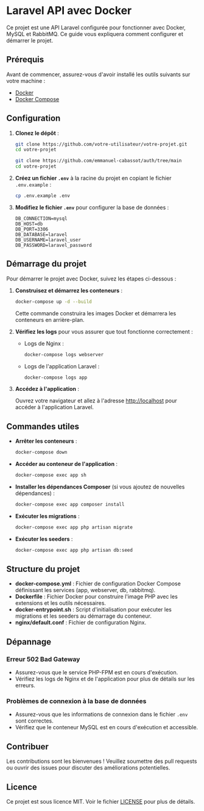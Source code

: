 # Laravel API avec Docker

Ce projet est une API Laravel configurée pour fonctionner avec Docker, MySQL et RabbitMQ. Ce guide vous expliquera comment configurer et démarrer le projet.

## Prérequis

Avant de commencer, assurez-vous d'avoir installé les outils suivants sur votre machine :

-   [Docker](https://www.docker.com/get-started)
-   [Docker Compose](https://docs.docker.com/compose/install/)

## Configuration

1. **Clonez le dépôt** :

    ```sh
    git clone https://github.com/votre-utilisateur/votre-projet.git
    cd votre-projet
    ```
    
    ```sh
    git clone https://github.com/emmanuel-cabassot/auth/tree/main
    cd votre-projet
    ```
    

1. **Créez un fichier `.env`** à la racine du projet en copiant le fichier `.env.example` :

    ```sh
    cp .env.example .env
    ```

2. **Modifiez le fichier `.env`** pour configurer la base de données :

    ```env
    DB_CONNECTION=mysql
    DB_HOST=db
    DB_PORT=3306
    DB_DATABASE=laravel
    DB_USERNAME=laravel_user
    DB_PASSWORD=laravel_password
    ```

## Démarrage du projet

Pour démarrer le projet avec Docker, suivez les étapes ci-dessous :

1. **Construisez et démarrez les conteneurs** :

    ```sh
    docker-compose up -d --build
    ```

    Cette commande construira les images Docker et démarrera les conteneurs en arrière-plan.

2. **Vérifiez les logs** pour vous assurer que tout fonctionne correctement :

    - Logs de Nginx :

        ```sh
        docker-compose logs webserver
        ```

    - Logs de l'application Laravel :

        ```sh
        docker-compose logs app
        ```

3. **Accédez à l'application** :

    Ouvrez votre navigateur et allez à l'adresse [http://localhost](http://localhost) pour accéder à l'application Laravel.

## Commandes utiles

-   **Arrêter les conteneurs** :

    ```sh
    docker-compose down
    ```

-   **Accéder au conteneur de l'application** :

    ```sh
    docker-compose exec app sh
    ```

-   **Installer les dépendances Composer** (si vous ajoutez de nouvelles dépendances) :

    ```sh
    docker-compose exec app composer install
    ```

-   **Exécuter les migrations** :

    ```sh
    docker-compose exec app php artisan migrate
    ```

-   **Exécuter les seeders** :

    ```sh
    docker-compose exec app php artisan db:seed
    ```

## Structure du projet

-   **docker-compose.yml** : Fichier de configuration Docker Compose définissant les services (app, webserver, db, rabbitmq).
-   **Dockerfile** : Fichier Docker pour construire l'image PHP avec les extensions et les outils nécessaires.
-   **docker-entrypoint.sh** : Script d'initialisation pour exécuter les migrations et les seeders au démarrage du conteneur.
-   **nginx/default.conf** : Fichier de configuration Nginx.

## Dépannage

### Erreur 502 Bad Gateway

-   Assurez-vous que le service PHP-FPM est en cours d'exécution.
-   Vérifiez les logs de Nginx et de l'application pour plus de détails sur les erreurs.

### Problèmes de connexion à la base de données

-   Assurez-vous que les informations de connexion dans le fichier `.env` sont correctes.
-   Vérifiez que le conteneur MySQL est en cours d'exécution et accessible.

## Contribuer

Les contributions sont les bienvenues ! Veuillez soumettre des pull requests ou ouvrir des issues pour discuter des améliorations potentielles.

## Licence

Ce projet est sous licence MIT. Voir le fichier [LICENSE](LICENSE) pour plus de détails.
